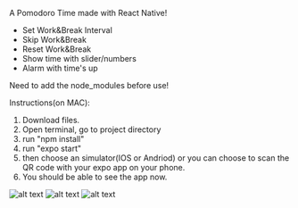 A Pomodoro Time made with React Native!

- Set Work&Break Interval
- Skip Work&Break
- Reset Work&Break
- Show time with slider/numbers
- Alarm with time's up


Need to add the node_modules before use!

Instructions(on MAC):

1. Download files. 
2. Open terminal, go to project directory
3. run "npm install"
4. run "expo start"
5. then choose an simulator(IOS or Andriod) or you can choose to scan the QR code with your expo app on your phone.  
6. You should be able to see the app now. 

![alt text](http://url/to/img.png)
![alt text](http://url/to/img.png)
![alt text](http://url/to/img.png)
